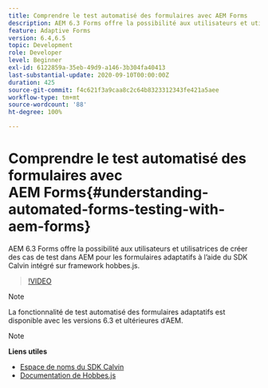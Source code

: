 ```yaml
---
title: Comprendre le test automatisé des formulaires avec AEM Forms
description: AEM 6.3 Forms offre la possibilité aux utilisateurs et utilisatrices de créer des cas de test dans AEM pour les formulaires adaptatifs à l’aide du SDK Calvin intégré sur le framework hobbes.js.
feature: Adaptive Forms
version: 6.4,6.5
topic: Development
role: Developer
level: Beginner
exl-id: 6122859a-35eb-49d9-a146-3b304fa40413
last-substantial-update: 2020-09-10T00:00:00Z
duration: 425
source-git-commit: f4c621f3a9caa8c2c64b8323312343fe421a5aee
workflow-type: tm+mt
source-wordcount: '88'
ht-degree: 100%

---
```


# Comprendre le test automatisé des formulaires avec AEM Forms{#understanding-automated-forms-testing-with-aem-forms}

AEM 6.3 Forms offre la possibilité aux utilisateurs et utilisatrices de créer des cas de test dans AEM pour les formulaires adaptatifs à l’aide du SDK Calvin intégré sur framework hobbes.js.

>[!VIDEO](https://video.tv.adobe.com/v/19700?quality=12&learn=on)

>[!NOTE]
>
>La fonctionnalité de test automatisé des formulaires adaptatifs est disponible avec les versions 6.3 et ultérieures d’AEM.

>[!NOTE]
>
>**Liens utiles**
>
>* [Espace de noms du SDK Calvin](https://helpx.adobe.com/fr/aem-forms/6-3/calvin-sdk-javascript-api/calvin.html)
>* [Documentation de Hobbes.js](https://experienceleague.adobe.com/docs/experience-manager-release-information/aem-release-updates/previous-updates/aem-previous-versions.html?lang=fr)
